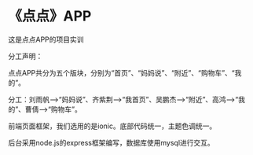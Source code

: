 # 《点点》APP
这是点点APP的项目实训

分工声明：

点点APP共分为五个版块，分别为“首页”、“妈妈说”、“附近”、“购物车”、“我的”。

分工：刘雨帆-->“妈妈说”、齐紫荆-->“我首页”、吴鹏杰-->“附近”、高鸿-->“我的”、曹倩-->“购物车”。

前端页面框架，我们选用的是ionic。底部代码统一，主题色调统一。

后台采用node.js的express框架编写，数据库使用mysql进行交互。
